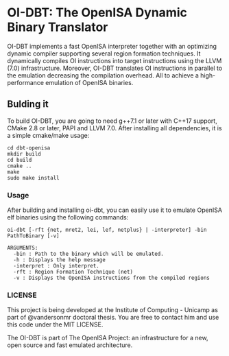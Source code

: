 # OI-DBT: The OpenISA Dynamic Binary Translator

OI-DBT implements a fast OpenISA interpreter together with an optimizing dynamic compiler supporting several region formation techniques. It dynamically compiles OI instructions into target instructions using the LLVM (7.0) infrastructure. Moreover, OI-DBT translates OI instructions in parallel to the emulation decreasing the compilation overhead. All to achieve a high-performance emulation of OpenISA binaries.

## Bulding it

To build OI-DBT, you are going to need g++7.1 or later with C++17 support, CMake 2.8 or later, PAPI and LLVM 7.0. After installing all dependencies, it is a simple cmake/make usage:

```
cd dbt-openisa
mkdir build
cd build
cmake ..
make
sudo make install
```

### Usage

After building and installing oi-dbt, you can easily use it to emulate OpenISA elf binaries using the following commands:

```
oi-dbt [-rft {net, mret2, lei, lef, netplus} | -interpreter] -bin PathToBinary [-v]

ARGUMENTS:
  -bin : Path to the binary which will be emulated.
  -h : Displays the help message
  -interpret : Only interpret.
  -rft : Region Formation Technique (net)
  -v : Displays the OpenISA instructions from the compiled regions
```

### LICENSE

This project is being developed at the Institute of Computing - Unicamp as part of @vandersonmr doctoral thesis. You are free to contact him and use this code under the MIT LICENSE.

The OI-DBT is part of The OpenISA Project: an infrastructure for a new, open source and fast emulated architecture.
